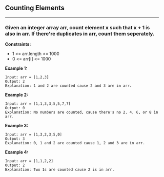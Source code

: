 ## Counting Elements
----------------------------------------
### Given an integer array arr, count element x such that x + 1 is also in arr. If there're duplicates in arr, count them seperately.

**Constraints:**

- 1 <= arr.length <= 1000
- 0 <= arr[i] <= 1000

**Example 1:**
```
Input: arr = [1,2,3]
Output: 2
Explanation: 1 and 2 are counted cause 2 and 3 are in arr.
```
**Example 2:**
```
Input: arr = [1,1,3,3,5,5,7,7]
Output: 0
Explanation: No numbers are counted, cause there's no 2, 4, 6, or 8 in arr.

```
**Example 3:**
```
Input: arr = [1,3,2,3,5,0]
Output: 3
Explanation: 0, 1 and 2 are counted cause 1, 2 and 3 are in arr.
 ```
**Example 4:**
```
Input: arr = [1,1,2,2]
Output: 2
Explanation: Two 1s are counted cause 2 is in arr.
```
